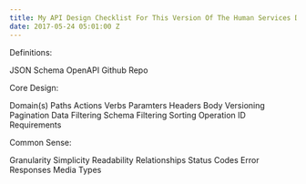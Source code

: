 ```yaml
---
title: My API Design Checklist For This Version Of The Human Services Data API
date: 2017-05-24 05:01:00 Z
---
```


Definitions:

JSON Schema
OpenAPI
Github Repo

Core Design:

Domain(s)
Paths
Actions
Verbs
Paramters
Headers
Body
Versioning
Pagination
Data Filtering
Schema Filtering
Sorting
Operation ID
Requirements

Common Sense:

Granularity
Simplicity
Readability
Relationships
Status Codes
Error Responses
Media Types
